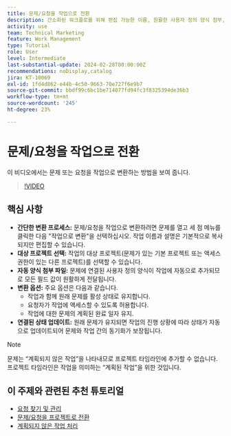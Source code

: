 ```yaml
---
title: 문제/요청을 작업으로 전환
description: 간소화된 워크플로를 위해 편집 가능한 이름, 원활한 사용자 정의 양식 첨부, 유연한 프로젝트 선택, 전환 옵션, 동기화된 상태 업데이트를 통해 문제를 Workfront의 작업으로 손쉽게 전환합니다.
activity: use
team: Technical Marketing
feature: Work Management
type: Tutorial
role: User
level: Intermediate
last-substantial-update: 2024-02-28T00:00:00Z
recommendations: noDisplay,catalog
jira: KT-10069
exl-id: 1fd4d862-e44b-4c50-9663-70e727f6e9b7
source-git-commit: bbdf99c6bc1be714077fd94fc3f8325394de36b3
workflow-type: tm+mt
source-wordcount: '245'
ht-degree: 23%

---
```


# 문제/요청을 작업으로 전환

이 비디오에서는 문제 또는 요청을 작업으로 변환하는 방법을 보여 줍니다.

>[!VIDEO](https://video.tv.adobe.com/v/3445437/?quality=12&learn=on&enablevpops=1&captions=kor)

## 핵심 사항

* **간단한 변환 프로세스:** 문제/요청을 작업으로 변환하려면 문제를 열고 세 점 메뉴를 클릭한 다음 &quot;작업으로 변환&quot;을 선택하십시오&#x200B;. 작업 이름과 설명은 기본적으로 복사되지만 편집할 수 있습니다. &#x200B;
* **대상 프로젝트 선택:** 작업의 대상 프로젝트(문제가 있는 기본 프로젝트 또는 액세스 권한이 있는 다른 프로젝트)를 선택할 수 있습니다. &#x200B;
* **자동 양식 첨부 파일:** 문제에 연결된 사용자 정의 양식이 작업에 자동으로 추가되므로 모든 필드 값이 원활하게 전달됩니다. &#x200B;
* **변환 옵션:** 주요 옵션은 다음과 같습니다.
   * 작업과 함께 원래 문제를 활성 상태로 유지합니다. &#x200B;
   * 요청자가 작업에 액세스할 수 있도록 허용합니다. &#x200B;
   * 작업에 대한 문제의 계획된 완료 일자 유지. &#x200B;
* **연결된 상태 업데이트:** 원래 문제가 유지되면 작업의 진행 상황에 따라 상태가 자동으로 업데이트되어 문제와 작업 간의 동기화가 보장됩니다. &#x200B;


>[!NOTE]
>
>문제는 “계획되지 않은 작업”을 나타내므로 프로젝트 타임라인에 추가할 수 없습니다. 프로젝트 타임라인은 작업을 의미하는 “계획된 작업”을 위한 것입니다.

## 이 주제와 관련된 추천 튜토리얼

* [요청 찾기 및 관리](/help/manage-work/issues-requests/find-requests.md)
* [문제/요청을 프로젝트로 전환](/help/manage-work/issues-requests/create-a-project-from-a-request.md)
* [계획되지 않은 작업 처리](/help/manage-work/issues-requests/handle-unplanned-work.md)

